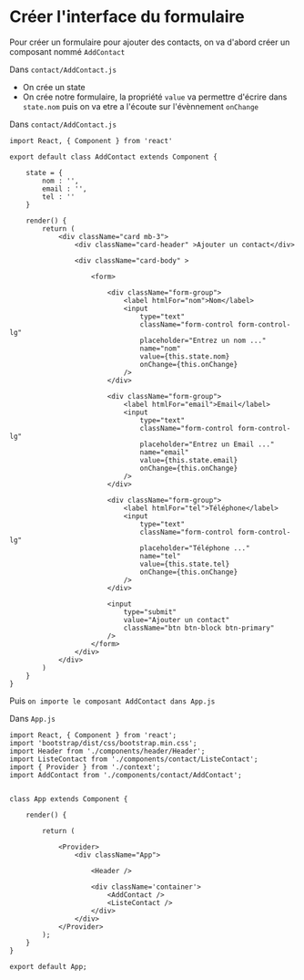 # Créer l'interface du formulaire

Pour créer un formulaire pour ajouter des contacts, on va d'abord créer un composant nommé `AddContact`

Dans `contact/AddContact.js`

- On crée un state
- On crée notre formulaire, la propriété `value` va permettre d'écrire dans `state.nom` puis on va etre a l'écoute sur l'évènnement `onChange`

Dans `contact/AddContact.js`

    import React, { Component } from 'react'

    export default class AddContact extends Component {

        state = {
            nom : '',
            email : '',
            tel : ''
        }

        render() {
            return (
                <div className="card mb-3">
                    <div className="card-header" >Ajouter un contact</div>

                    <div className="card-body" >

                        <form>

                            <div className="form-group">
                                <label htmlFor="nom">Nom</label>
                                <input
                                    type="text"
                                    className="form-control form-control-lg"
                                    placeholder="Entrez un nom ..."
                                    name="nom"
                                    value={this.state.nom}
                                    onChange={this.onChange}
                                />
                            </div>

                            <div className="form-group">
                                <label htmlFor="email">Email</label>
                                <input
                                    type="text"
                                    className="form-control form-control-lg"
                                    placeholder="Entrez un Email ..."
                                    name="email"
                                    value={this.state.email}
                                    onChange={this.onChange}
                                />
                            </div>

                            <div className="form-group">
                                <label htmlFor="tel">Téléphone</label>
                                <input
                                    type="text"
                                    className="form-control form-control-lg"
                                    placeholder="Téléphone ..."
                                    name="tel"
                                    value={this.state.tel}
                                    onChange={this.onChange}
                                />
                            </div>

                            <input
                                type="submit"
                                value="Ajouter un contact"
                                className="btn btn-block btn-primary"
                            />
                        </form>
                    </div>
                </div>
            )
        }
    }


Puis `on importe le composant AddContact dans App.js`

Dans `App.js`

    import React, { Component } from 'react';
    import 'bootstrap/dist/css/bootstrap.min.css';
    import Header from './components/header/Header';
    import ListeContact from './components/contact/ListeContact';
    import { Provider } from './context';
    import AddContact from './components/contact/AddContact';


    class App extends Component {

        render() {

            return (

                <Provider>
                    <div className="App">

                        <Header />

                        <div className='container'>
                            <AddContact />
                            <ListeContact />
                        </div>
                    </div>
                </Provider>
            ); 
        }
    }

    export default App;

